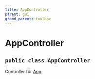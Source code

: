 ```yaml
---
title: AppController
parent: gui
grand_parent: toolbox
---
```


# AppController


## `public class AppController`

Controller für [App](App.md).
